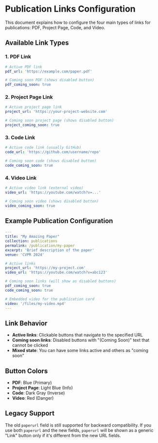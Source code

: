 # Publication Links Configuration

This document explains how to configure the four main types of links for publications: PDF, Project Page, Code, and Video.

## Available Link Types

### 1. PDF Link
```yaml
# Active PDF link
pdf_url: 'https://example.com/paper.pdf'

# Coming soon PDF (shows disabled button)
pdf_coming_soon: true
```

### 2. Project Page Link
```yaml
# Active project page link
project_url: 'https://your-project-website.com'

# Coming soon project page (shows disabled button)
project_coming_soon: true
```

### 3. Code Link
```yaml
# Active code link (usually GitHub)
code_url: 'https://github.com/username/repo'

# Coming soon code (shows disabled button)
code_coming_soon: true
```

### 4. Video Link
```yaml
# Active video link (external video)
video_url: 'https://youtube.com/watch?v=...'

# Coming soon video (shows disabled button)
video_coming_soon: true
```

## Example Publication Configuration

```yaml
---
title: "My Amazing Paper"
collection: publications
permalink: /publication/my-paper
excerpt: 'Brief description of the paper'
venue: 'CVPR 2024'

# Active links
project_url: 'https://my-project.com'
video_url: 'https://youtube.com/watch?v=abc123'

# Coming soon links (will show as disabled buttons)
pdf_coming_soon: true
code_coming_soon: true

# Embedded video for the publication card
video: '/files/my-video.mp4'
---
```

## Link Behavior

- **Active links**: Clickable buttons that navigate to the specified URL
- **Coming soon links**: Disabled buttons with "(Coming Soon)" text that cannot be clicked
- **Mixed state**: You can have some links active and others as "coming soon"

## Button Colors

- **PDF**: Blue (Primary)
- **Project Page**: Light Blue (Info)
- **Code**: Dark Gray (Inverse)
- **Video**: Red (Danger)

## Legacy Support

The old `paperurl` field is still supported for backward compatibility. If you use both `paperurl` and the new fields, `paperurl` will be shown as a generic "Link" button only if it's different from the new URL fields.